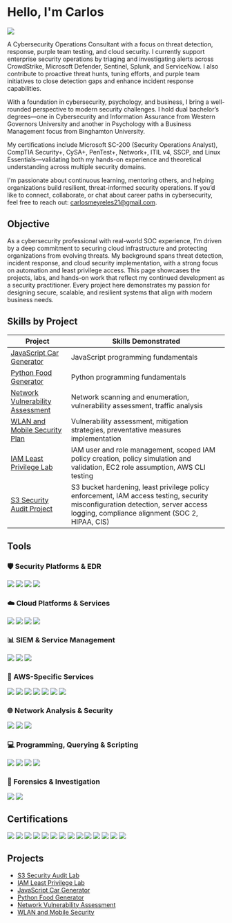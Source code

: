 # Hello, I'm Carlos 
<a href="https://www.linkedin.com/in/carlosmeyreles/"><img src="https://img.shields.io/badge/-LinkedIn-0072b1?&style=for-the-badge&logo=linkedin&logoColor=white" /></a>

A Cybersecurity Operations Consultant with a focus on threat detection, response, purple team testing, and cloud security. I currently support enterprise security operations by triaging and investigating alerts across CrowdStrike, Microsoft Defender, Sentinel, Splunk, and ServiceNow. I also contribute to proactive threat hunts, tuning efforts, and purple team initiatives to close detection gaps and enhance incident response capabilities.

With a foundation in cybersecurity, psychology, and business, I bring a well-rounded perspective to modern security challenges. I hold dual bachelor’s degrees—one in Cybersecurity and Information Assurance from Western Governors University and another in Psychology with a Business Management focus from Binghamton University.

My certifications include Microsoft SC-200 (Security Operations Analyst), CompTIA Security+, CySA+, PenTest+, Network+, ITIL v4, SSCP, and Linux Essentials—validating both my hands-on experience and theoretical understanding across multiple security domains.

I'm passionate about continuous learning, mentoring others, and helping organizations build resilient, threat-informed security operations. If you’d like to connect, collaborate, or chat about career paths in cybersecurity, feel free to reach out: carlosmeyreles21@gmail.com.



## Objective

As a cybersecurity professional with real-world SOC experience, I’m driven by a deep commitment to securing cloud infrastructure and protecting organizations from evolving threats. My background spans threat detection, incident response, and cloud security implementation, with a strong focus on automation and least privilege access. This page showcases the projects, labs, and hands-on work that reflect my continued development as a security practitioner. Every project here demonstrates my passion for designing secure, scalable, and resilient systems that align with modern business needs.



## Skills by Project

| Project | Skills Demonstrated |
|---------|---------------------|
| [JavaScript Car Generator](https://github.com/CarlosMeyreles/Car-Generator-using-JavaScript/tree/main) | JavaScript programming fundamentals |
| [Python Food Generator](https://github.com/CarlosMeyreles/Food-Generator-using-Python/tree/main) | Python programming fundamentals |
| [Network Vulnerability Assessment](https://github.com/CarlosMeyreles/Network-Vulnerability-Assessment/tree/main) | Network scanning and enumeration, vulnerability assessment, traffic analysis |
| [WLAN and Mobile Security Plan](https://github.com/CarlosMeyreles/WLAN-and-Mobile-Security-Plan/tree/main) | Vulnerability assessment, mitigation strategies, preventative measures implementation |
| [IAM Least Privilege Lab](https://github.com/CarlosMeyreles/IAM-Least-Privilege-Lab) | IAM user and role management, scoped IAM policy creation, policy simulation and validation, EC2 role assumption, AWS CLI testing |
| [S3 Security Audit Project](https://github.com/CarlosMeyreles/S3-Security-Audit-Project/blob/main/README.md) | S3 bucket hardening, least privilege policy enforcement, IAM access testing, security misconfiguration detection, server access logging, compliance alignment (SOC 2, HIPAA, CIS) |


## Tools

### 🛡️ Security Platforms & EDR
<div>
  <img src="https://img.shields.io/badge/-CrowdStrike-EF2D5E?&style=for-the-badge&logo=crowdstrike&logoColor=white" />
  <img src="https://img.shields.io/badge/-Microsoft%20Defender%20for%20Endpoint-0078D4?&style=for-the-badge&logo=microsoft&logoColor=white" />
  <img src="https://img.shields.io/badge/-SentinelOne-000000?&style=for-the-badge&logo=sentinelone&logoColor=white" />
  <img src="https://img.shields.io/badge/-Carbon%20Black-3A3A3A?&style=for-the-badge&logo=vmware&logoColor=white" />
</div>

### ☁️ Cloud Platforms & Services
<div>
  <img src="https://img.shields.io/badge/-AWS-232F3E?&style=for-the-badge&logo=amazonaws&logoColor=white" />
  <img src="https://img.shields.io/badge/-Azure-0078D4?&style=for-the-badge&logo=microsoftazure&logoColor=white" />
  <img src="https://img.shields.io/badge/-Snowflake-29B5E8?&style=for-the-badge&logo=snowflake&logoColor=white" />
  <img src="https://img.shields.io/badge/-Oracle%20VM%20VirtualBox-183A61?&style=for-the-badge&logo=virtualbox&logoColor=white" />
</div>

### 📊 SIEM & Service Management
<div>
  <img src="https://img.shields.io/badge/-Microsoft%20Sentinel-5A5A5A?&style=for-the-badge&logo=microsoft&logoColor=white" />
  <img src="https://img.shields.io/badge/-Splunk-000000?&style=for-the-badge&logo=splunk&logoColor=white" />
  <img src="https://img.shields.io/badge/-ServiceNow-1C3552?&style=for-the-badge&logo=servicenow&logoColor=white" />
</div>

### 🔧 AWS-Specific Services
<div>
  <img src="https://img.shields.io/badge/-AWS%20IAM-232F3E?&style=for-the-badge&logo=amazonaws&logoColor=white" />
  <img src="https://img.shields.io/badge/-Amazon%20S3-569A31?&style=for-the-badge&logo=amazonaws&logoColor=white" />
  <img src="https://img.shields.io/badge/-Amazon%20EC2-FF9900?&style=for-the-badge&logo=amazonaws&logoColor=white" />
  <img src="https://img.shields.io/badge/-S3%20Bucket%20Policies-FF9900?&style=for-the-badge&logo=amazonaws&logoColor=white" />
  <img src="https://img.shields.io/badge/-S3%20Access%20Logging-232F3E?&style=for-the-badge&logo=amazonaws&logoColor=white" />
  <img src="https://img.shields.io/badge/-AWS%20CLI-232F3E?&style=for-the-badge&logo=aws&logoColor=white" />
  <img src="https://img.shields.io/badge/-Policy%20Simulator-5A5A5A?&style=for-the-badge&logo=AmazonAWS&logoColor=white" />
</div>

### 🌐 Network Analysis & Security
<div>
  <img src="https://img.shields.io/badge/-Nmap-6A5ACD?&style=for-the-badge&logo=Nmap&logoColor=white" />
  <img src="https://img.shields.io/badge/-Wireshark-1E90FF?&style=for-the-badge&logo=Wireshark&logoColor=white" />
  <img src="https://img.shields.io/badge/-IDS%2FIPS-556B2F?&style=for-the-badge&logo=shield&logoColor=white" />
</div>

### 💻 Programming, Querying & Scripting
<div>
  <img src="https://img.shields.io/badge/-Python-3776AB?&style=for-the-badge&logo=Python&logoColor=white" />
  <img src="https://img.shields.io/badge/-JavaScript-F7DF1E?&style=for-the-badge&logo=JavaScript&logoColor=black" />
  <img src="https://img.shields.io/badge/-SQL-4479A1?&style=for-the-badge&logo=SQLite&logoColor=white" />
  <img src="https://img.shields.io/badge/-KQL-326CE5?&style=for-the-badge&logo=microsoftazure&logoColor=white" />
</div>

### 🔬 Forensics & Investigation
<div>
  <img src="https://img.shields.io/badge/-Autopsy-8A2BE2?&style=for-the-badge&logo=Autopsy&logoColor=white" />
  <img src="https://img.shields.io/badge/-Thunderbird-002147?&style=for-the-badge&logo=thunderbird&logoColor=white" />
</div>


## Certifications

<div>
    <img src="https://img.shields.io/badge/-CSIS-8A2BE2?&style=for-the-badge&logo=CompTIA&logoColor=white" />
    <img src="https://img.shields.io/badge/-CIOS-8B0000?&style=for-the-badge&logo=CompTIA&logoColor=white" />
    <img src="https://img.shields.io/badge/-CSAP-FF4500?&style=for-the-badge&logo=CompTIA&logoColor=white" />
    <img src="https://img.shields.io/badge/-SSCP-4682B4?&style=for-the-badge&logo=ISC2&logoColor=white" />
    <img src="https://img.shields.io/badge/-CySA%2B-32CD32?&style=for-the-badge&logo=CompTIA&logoColor=white" />
    <img src="https://img.shields.io/badge/-Security%2B-FF0000?&style=for-the-badge&logo=CompTIA&logoColor=white" />
    <img src="https://img.shields.io/badge/-Network%2B-007ACC?&style=for-the-badge&logo=CompTIA&logoColor=white" />
    <img src="https://img.shields.io/badge/-A%2B-4D4D4D?&style=for-the-badge&logo=CompTIA&logoColor=white" />
    <img src="https://img.shields.io/badge/-ITIL%20v4-FFD700?&style=for-the-badge&logo=PeopleCert&logoColor=white" />
    <img src="https://img.shields.io/badge/-Linux%20Essentials-FFA500?&style=for-the-badge&logo=Linux&logoColor=white" />
    <img src="https://img.shields.io/badge/-PenTest%2B-6B8E23?&style=for-the-badge&logo=CompTIA&logoColor=white" />
    <img src="https://img.shields.io/badge/-CNVP-20B2AA?&style=for-the-badge&logo=CompTIA&logoColor=white" />
    <img src="https://img.shields.io/badge/-CNSP-9932CC?&style=for-the-badge&logo=CompTIA&logoColor=white" />
     <img src="https://img.shields.io/badge/-SC--200-0078D4?&style=for-the-badge&logo=Microsoft&logoColor=white" />
</div>

## Projects
- <a href="https://github.com/CarlosMeyreles/S3-Security-Audit-Project/blob/main/README.md"> S3 Security Audit Lab
- <a href="https://github.com/CarlosMeyreles/IAM-Least-Privilege-Lab"> IAM Least Privilege Lab
- <a href="https://github.com/CarlosMeyreles/Car-Generator-using-JavaScript/tree/main"> JavaScript Car Generator
- <a href="https://github.com/CarlosMeyreles/Food-Generator-using-Python/tree/main"> Python Food Generator
- <a href="https://github.com/CarlosMeyreles/Network-Vulnerability-Assessment/tree/main"> Network Vulnerability Assessment
- <a href="https://github.com/CarlosMeyreles/WLAN-and-Mobile-Security-Plan/tree/main"> WLAN and Mobile Security

